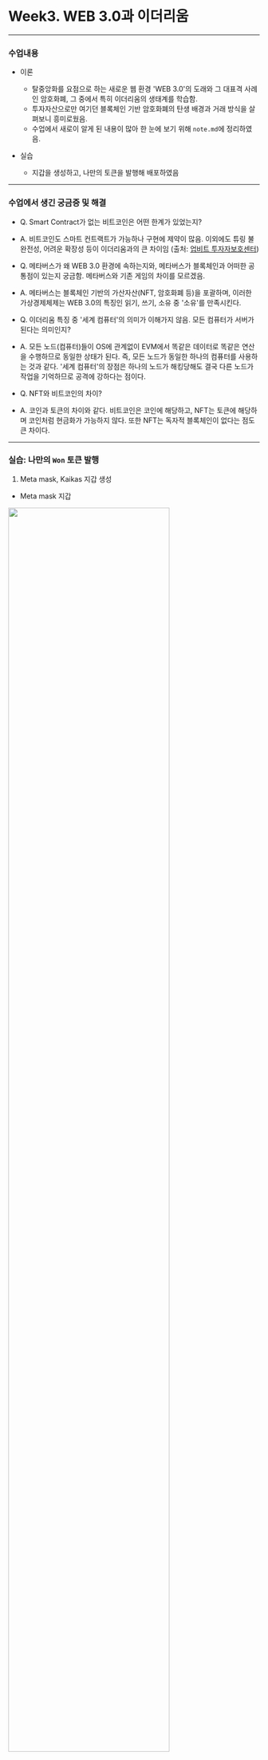 # Week3. WEB 3.0과 이더리움
---
### 수업내용
- 이론
  - 탈중앙화를 요점으로 하는 새로운 웹 환경 'WEB 3.0'의 도래와 그 대표격 사례인 암호화폐, 그 중에서 특히 이더리움의 생태계를 학습함.  
  - 투자자산으로만 여기던 블록체인 기반 암호화폐의 탄생 배경과 거래 방식을 살펴보니 흥미로웠음.  
  - 수업에서 새로이 알게 된 내용이 많아 한 눈에 보기 위해 `note.md`에 정리하였음.

- 실습
  - 지갑을 생성하고, 나만의 토큰을 발행해 배포하였음


---  
### 수업에서 생긴 궁금증 및 해결
  - Q. Smart Contract가 없는 비트코인은 어떤 한계가 있었는지?
  - A. 비트코인도 스마트 컨트랙트가 가능하나 구현에 제약이 많음. 이외에도 튜링 불완전성, 어려운 확장성 등이 이더리움과의 큰 차이임 (출처: [업비트 투자자보호센터](https://m.upbitcare.com/academy/education/coin/253))

  - Q. 메타버스가 왜 WEB 3.0 환경에 속하는지와, 메타버스가 블록체인과 어떠한 공통점이 있는지 궁금함. 메타버스와 기존 게임의 차이를 모르겠음.
  - A. 메타버스는 블록체인 기반의 가산자산(NFT, 암호화폐 등)을 포괄하며, 이러한 가상경제체제는 WEB 3.0의 특징인 읽기, 쓰기, 소유 중 '소유'를 만족시킨다.

  - Q. 이더리움 특징 중 '세계 컴퓨터'의 의미가 이해가지 않음. 모든 컴퓨터가 서버가 된다는 의미인지?
  - A. 모든 노드(컴퓨터)들이 OS에 관계없이 EVM에서 똑같은 데이터로 똑같은 연산을 수행하므로 동일한 상태가 된다. 즉, 모든 노드가 동일한 하나의 컴퓨터를 사용하는 것과 같다. '세계 컴퓨터'의 장점은 하나의 노드가 해킹당해도 결국 다른 노드가 작업을 기억하므로 공격에 강하다는 점이다.
  
  - Q. NFT와 비트코인의 차이?
  - A. 코인과 토큰의 차이와 같다. 비트코인은 코인에 해당하고, NFT는 토큰에 해당하며 코인처럼 현금화가 가능하지 않다. 또한 NFT는 독자적 블록체인이 없다는 점도 큰 차이다.


--- 
### 실습: 나만의 `Won` 토큰 발행
1. Meta mask, Kaikas 지갑 생성
- Meta mask 지갑
<img width="80%" src="https://user-images.githubusercontent.com/11987128/236323791-0349c1b6-115d-4a34-b76c-58705a53e76f.JPG"/>

- Kaikas 지갑
<img width="100%" src="https://user-images.githubusercontent.com/11987128/236323792-b369bd1c-6982-4414-9bdc-2a6cb18716c5.JPG"/>

2. Remix에서 Storage 컨트랙트 배포하기

1) 테스트 네트워크에 코인 수급
- 테스트 이더리움 수급 (Goerli 네트워크, 수급사이트: GOERLI FAUCET, Ethereum Goerli Faucet)  
<img width="80%" src="https://user-images.githubusercontent.com/11987128/236323781-20ca9d1a-145f-4bc3-937a-8bd9397b8104.JPG"/>
아쉽게도 메인 네트워크에 있어야 할 최소한의 이더리움 잔액 조건을 충족하지 못해 테스트 이더는 수급받지 못했음.  

- 테스트 클레이튼 수급 (Baobab 네트워크, 수급사이트: Klaytn Wallet)  
<img width="80%" src="https://user-images.githubusercontent.com/11987128/236323787-5604d1a5-30e7-43ea-acd1-7c3a7551e213.JPG"/>

2) Remix에서 Storage 컨트랙트 배포하기

- 컨트랙트 검색하기
[테스트 Baobab 사이트](https://baobab.scope.klaytn.com/)에서 Klaytn 컨트랙트 검색 (hash로 검색 가능)

- 'Won'이라는 이름의 토큰 발행
<img width="100%" src="https://user-images.githubusercontent.com/11987128/236323794-94379bd8-20ad-4142-8cd8-1fc9114100a0.JPG"/>
<img width="100%" src="https://user-images.githubusercontent.com/11987128/236323796-607e9222-6e95-47e1-8ee4-28a13872c768.JPG"/>

3) 토큰 전송

- 컨트랙트 주소를 통해 토큰 전송
<img width="80%" src="https://user-images.githubusercontent.com/11987128/236323798-5de64a96-48d9-490c-9bd8-fdc464667ab5.JPG"/>